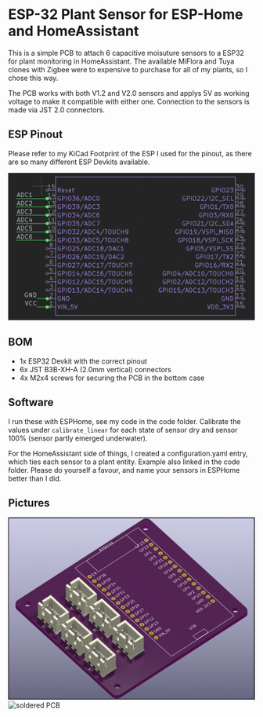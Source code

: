 # ESP-32 Plant Sensor for ESP-Home and HomeAssistant

This is a simple PCB to attach 6 capacitive moisuture sensors to a ESP32 for plant monitoring in HomeAssistant. The available MiFlora and Tuya clones with Zigbee were to expensive to purchase for all of my plants, so I chose this way. 

The PCB works with both V1.2 and V2.0 sensors and applys 5V as working voltage to make it compatible with either one. Connection to the sensors is made via JST 2.0 connectors. 

## ESP Pinout
Please refer to my KiCad Footprint of the ESP I used for the pinout, as there are so many different ESP Devkits available. 

![Pinout](https://github.com/exen904/ESP32-Plant-Sensor/blob/master/Pictures/pinout.png)

## BOM
- 1x ESP32 Devkit with the correct pinout
- 6x JST B3B-XH-A (2.0mm vertical) connectors
- 4x M2x4 screws for securing the PCB in the bottom case

## Software
I run these with ESPHome, see my code in the code folder. Calibrate the values under `calibrate_linear` for each state of sensor dry and sensor 100% (sensor partly emerged underwater).

For the HomeAssistant side of things, I created a configuration.yaml entry, which ties each sensor to a plant entity. Example also linked in the code folder. Please do yourself a favour, and name your sensors in ESPHome better than I did.

## Pictures
![PCB render](https://github.com/exen904/ESP32-Plant-Sensor/blob/master/Pictures/ESP%20Plants.png)
![soldered PCB](https://github.com/exen904/ESP32-Plant-Sensor/blob/master/Pictures/plant4.jpg)